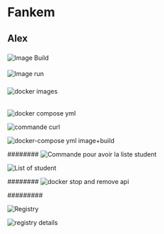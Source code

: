 # Fankem 


## Alex

###
![Image Build](https://github.com/alexzaza17/mini-projet-docker/assets/159175882/3f9eb99a-f167-42ce-8444-5dd886c81d22)

####
![Image run](https://github.com/alexzaza17/mini-projet-docker/assets/159175882/79bc432e-e254-47af-a29f-8ff5891d1cb2)

#####
![docker images](https://github.com/alexzaza17/mini-projet-docker/assets/159175882/e1d7361d-a5fd-4078-96a5-2515df96a57a)

######

![docker compose yml](https://github.com/alexzaza17/mini-projet-docker/assets/159175882/148bfa84-21c2-4cc1-a78d-ee9960c5bbe4)

![commande curl](https://github.com/alexzaza17/mini-projet-docker/assets/159175882/34852167-12fa-401b-9756-59dc8e9150d7)



![docker-compose yml image+build](https://github.com/alexzaza17/mini-projet-docker/assets/159175882/ca886206-cce3-4d8d-b87e-b8e83cde01c0)


########
![Commande pour avoir la liste student](https://github.com/alexzaza17/mini-projet-docker/assets/159175882/2647059b-489f-4334-a349-b3c5c0b8d0c4)

![List of student](https://github.com/alexzaza17/mini-projet-docker/assets/159175882/5dea8665-eb73-43f1-9751-440ee3be46e5)

########
![docker stop and remove api](https://github.com/alexzaza17/mini-projet-docker/assets/159175882/933e19fe-8c35-4b73-959b-742d1b6f42c6)

#########

![Registry](https://github.com/alexzaza17/mini-projet-docker/assets/159175882/6b06e2cf-c744-4ea6-b76c-a83e2f0cfc00)

![registry details](https://github.com/alexzaza17/mini-projet-docker/assets/159175882/38ec098e-e0ca-4789-96ed-b6579ae2d932)

